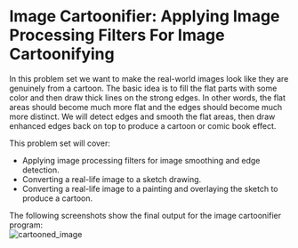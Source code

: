 # Image Cartoonifier: Applying Image Processing Filters For Image Cartoonifying

In this problem set we want to make the real-world images look like they are genuinely from
a cartoon. The basic idea is to fill the flat parts with some color and then draw thick lines on
the strong edges. In other words, the flat areas should become much more flat and the edges
should become much more distinct. We will detect edges and smooth the flat areas, then draw
enhanced edges back on top to produce a cartoon or comic book effect.  

This problem set will cover:
- Applying image processing filters for image smoothing and edge detection.
- Converting a real-life image to a sketch drawing.
- Converting a real-life image to a painting and overlaying the sketch to produce a cartoon.  

The following screenshots show the final output for the image cartoonifier program:  
![cartooned_image](https://github.com/youssef-ahmed/CS4E3-Computer-Vision/blob/master/Image_Cartoonifier/cartooned_image.png)
